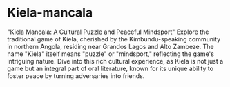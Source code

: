 # Kiela-mancala
"Kiela Mancala: A Cultural Puzzle and Peaceful Mindsport"  Explore the traditional game of Kiela, cherished by the Kimbundu-speaking community in northern Angola, residing near Grandos Lagos and Alto Zambeze. The name "Kiela" itself means "puzzle" or "mindsport," reflecting the game's intriguing nature. Dive into this rich cultural experience, as Kiela is not just a game but an integral part of oral literature, known for its unique ability to foster peace by turning adversaries into friends.
